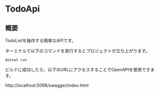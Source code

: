 # TodoApi

## 概要
TodoListを操作する簡単なAPIです。

ターミナルで以下のコマンドを実行するとプロジェクトが立ち上がります。

```CLI
dotnet run
```

ビルドに成功したら、以下のURLにアクセスすることでOpenAPIを使用できます。

http://localhost:5088/swagger/index.html
